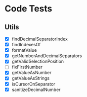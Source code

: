 # Code Tests

## Utils
- [x] findDecimalSeparatorIndex  
- [x] findIndexesOf  
- [x] formatValue  
- [x] getNumberAndDecimalSeparators  
- [x] getValidSelectionPosition  
- [ ] fixFirstNumber  
- [x] getValueAsNumber  
- [x] getValueAsStrings  
- [x] isCursorOnSeparator  
- [x] sanitizeDecimalNumber  
